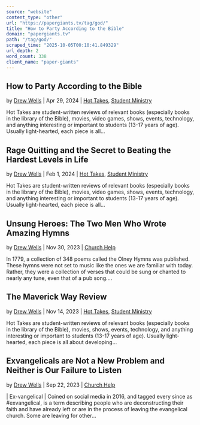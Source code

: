 ```yaml
---
source: "website"
content_type: "other"
url: "https://papergiants.tv/tag/god/"
title: "How to Party According to the Bible"
domain: "papergiants.tv"
path: "/tag/god/"
scraped_time: "2025-10-05T00:10:41.849329"
url_depth: 2
word_count: 338
client_name: "paper-giants"
---
```


## How to Party According to the Bible

by [Drew Wells](https://papergiants.tv/author/drew/ "Posts by Drew Wells") | Apr 29, 2024 | [Hot Takes](https://papergiants.tv/category/studentresources/hot-takes/), [Student Ministry](https://papergiants.tv/category/studentresources/)

Hot Takes are student-written reviews of relevant books (especially books in the library of the Bible), movies, video games, shows, events, technology, and anything interesting or important to students (13-17 years of age). Usually light-hearted, each piece is all...

## Rage Quitting and the Secret to Beating the Hardest Levels in Life

by [Drew Wells](https://papergiants.tv/author/drew/ "Posts by Drew Wells") | Feb 1, 2024 | [Hot Takes](https://papergiants.tv/category/studentresources/hot-takes/), [Student Ministry](https://papergiants.tv/category/studentresources/)

Hot Takes are student-written reviews of relevant books (especially books in the library of the Bible), movies, video games, shows, events, technology, and anything interesting or important to students (13-17 years of age). Usually light-hearted, each piece is all...

## Unsung Heroes: The Two Men Who Wrote Amazing Hymns

by [Drew Wells](https://papergiants.tv/author/drew/ "Posts by Drew Wells") | Nov 30, 2023 | [Church Help](https://papergiants.tv/category/church-help/)

In 1779, a collection of 348 poems called the Olney Hymns was published. These hymns were not set to music like the ones we are familiar with today. Rather, they were a collection of verses that could be sung or chanted to nearly any tune, even that of a pub song....

## The Maverick Way Review

by [Drew Wells](https://papergiants.tv/author/drew/ "Posts by Drew Wells") | Nov 14, 2023 | [Hot Takes](https://papergiants.tv/category/studentresources/hot-takes/), [Student Ministry](https://papergiants.tv/category/studentresources/)

Hot Takes are student-written reviews of relevant books (especially books in the library of the Bible), movies, shows, events, technology, and anything interesting or important to students (13-17 years of age). Usually light-hearted, each piece is all about developing...

## Exvangelicals are Not a New Problem and Neither is Our Failure to Listen

by [Drew Wells](https://papergiants.tv/author/drew/ "Posts by Drew Wells") | Sep 22, 2023 | [Church Help](https://papergiants.tv/category/church-help/)

| Ex-vangelical | Coined on social media in 2016, and tagged every since as #exvangelical, is a term describing people who are deconstructing their faith and have already left or are in the process of leaving the evangelical church. Some are leaving for other...